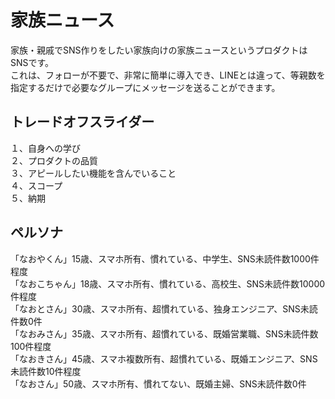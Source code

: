 # 家族ニュース

家族・親戚でSNS作りをしたい家族向けの家族ニュースというプロダクトはSNSです。  
これは、フォローが不要で、非常に簡単に導入でき、LINEとは違って、等親数を指定するだけで必要なグループにメッセージを送ることができます。

## トレードオフスライダー
１、自身への学び  
２、プロダクトの品質  
３、アピールしたい機能を含んでいること  
４、スコープ  
５、納期  

## ペルソナ
「なおやくん」15歳、スマホ所有、慣れている、中学生、SNS未読件数1000件程度  
「なおこちゃん」18歳、スマホ所有、慣れている、高校生、SNS未読件数10000件程度  
「なおとさん」30歳、スマホ所有、超慣れている、独身エンジニア、SNS未読件数0件  
「なおみさん」35歳、スマホ所有、超慣れている、既婚営業職、SNS未読件数100件程度  
「なおきさん」45歳、スマホ複数所有、超慣れている、既婚エンジニア、SNS未読件数10件程度  
「なおさん」50歳、スマホ所有、慣れてない、既婚主婦、SNS未読件数0件  
